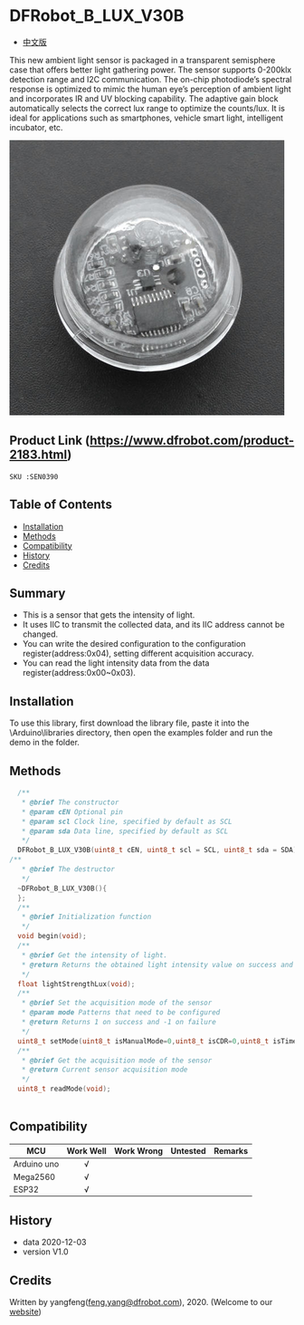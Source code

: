 # DFRobot_B_LUX_V30B
- [中文版](./README_CN.md)

This new ambient light sensor is packaged in a transparent semisphere case that offers better light gathering power. The sensor supports 0-200klx detection range and I2C communication. The on-chip photodiode’s spectral response is optimized to mimic the human eye’s perception of ambient light and incorporates IR and UV blocking capability. The adaptive gain block automatically selects the correct lux range to optimize the counts/lux. It is ideal for applications such as smartphones, vehicle smart light, intelligent incubator, etc.

![](./resources/images/SEN0390.png)

## Product Link (https://www.dfrobot.com/product-2183.html)
    SKU :SEN0390

## Table of Contents

* [Installation](#installation)
* [Methods](#methods)
* [Compatibility](#compatibility)
* [History](#history)
* [Credits](#credits)

## Summary
- This is a sensor that gets the intensity of light.
- It uses IIC to transmit the collected data, and its IIC address cannot be changed.
- You can write the desired configuration to the configuration register(address:0x04), setting different acquisition accuracy.
- You can read the light intensity data from the data register(address:0x00~0x03).

## Installation

To use this library, first download the library file, paste it into the \Arduino\libraries directory, then open the examples folder and run the demo in the folder.

## Methods

```C++
  /**
   * @brief The constructor
   * @param cEN Optional pin
   * @param scl Clock line, specified by default as SCL
   * @param sda Data line, specified by default as SCL
   */
  DFRobot_B_LUX_V30B(uint8_t cEN, uint8_t scl = SCL, uint8_t sda = SDA);
/**
   * @brief The destructor
   */
  ~DFRobot_B_LUX_V30B(){
  };
  /**
   * @brief Initialization function
   */
  void begin(void);
  /**
   * @brief Get the intensity of light.
   * @return Returns the obtained light intensity value on success and -1 on failure
   */
  float lightStrengthLux(void);
  /**
   * @brief Set the acquisition mode of the sensor
   * @param mode Patterns that need to be configured
   * @return Returns 1 on success and -1 on failure
   */
  uint8_t setMode(uint8_t isManualMode=0,uint8_t isCDR=0,uint8_t isTime=0);
  /**
   * @brief Get the acquisition mode of the sensor
   * @return Current sensor acquisition mode
   */
  uint8_t readMode(void);
  
```

## Compatibility

| MCU           | Work Well | Work Wrong | Untested | Remarks |
| ------------- | :-------: | :--------: | :------: | ------- |
| Arduino uno   |     √     |            |          |         |
| Mega2560      |     √     |            |          |         |
| ESP32         |     √     |            |          |         |



## History

- data 2020-12-03
- version V1.0


## Credits

Written by yangfeng(feng.yang@dfrobot.com), 2020. (Welcome to our [website](https://www.dfrobot.com/))

